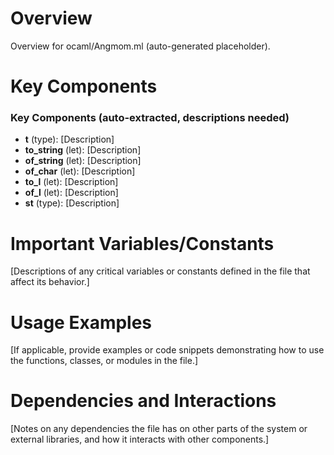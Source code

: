 # Overview

Overview for ocaml/Angmom.ml (auto-generated placeholder).

# Key Components

### Key Components (auto-extracted, descriptions needed)
- **t** (type): [Description]
- **to_string** (let): [Description]
- **of_string** (let): [Description]
- **of_char** (let): [Description]
- **to_l** (let): [Description]
- **of_l** (let): [Description]
- **st** (type): [Description]

# Important Variables/Constants

[Descriptions of any critical variables or constants defined in the file that affect its behavior.]

# Usage Examples

[If applicable, provide examples or code snippets demonstrating how to use the functions, classes, or modules in the file.]

# Dependencies and Interactions

[Notes on any dependencies the file has on other parts of the system or external libraries, and how it interacts with other components.]
